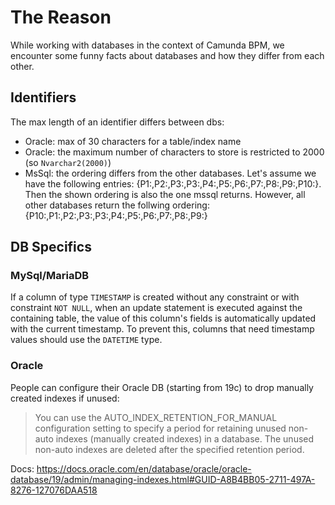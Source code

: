 # The Reason
While working with databases in the context of Camunda BPM, we encounter some funny facts about databases and how they differ from each other.

## Identifiers
The max length of an identifier differs between dbs:
* Oracle: max of 30 characters for a table/index name
* Oracle: the maximum number of characters to store is restricted to 2000 (so ```Nvarchar2(2000)```) 
* MsSql: the ordering differs from the other databases. Let's assume we have the following entries: {P1:,P2:,P3:,P3:,P4:,P5:,P6:,P7:,P8:,P9:,P10:}. Then the shown ordering is also the one mssql returns. However, all other databases return the follwing ordering: {P10:,P1:,P2:,P3:,P3:,P4:,P5:,P6:,P7:,P8:,P9:}

## DB Specifics

### MySql/MariaDB

If a column of type `TIMESTAMP` is created without any constraint or with constraint `NOT NULL`, when an update statement is executed against the containing table, the value of this column's fields is automatically updated with the current timestamp. To prevent this, columns that need timestamp values should use the `DATETIME` type.

### Oracle

People can configure their Oracle DB (starting from 19c) to drop manually created indexes if unused:
> You can use the AUTO_INDEX_RETENTION_FOR_MANUAL configuration setting to specify a period for retaining unused non-auto indexes (manually created indexes) in a database. The unused non-auto indexes are deleted after the specified retention period.

Docs: https://docs.oracle.com/en/database/oracle/oracle-database/19/admin/managing-indexes.html#GUID-A8B4BB05-2711-497A-8276-127076DAA518
